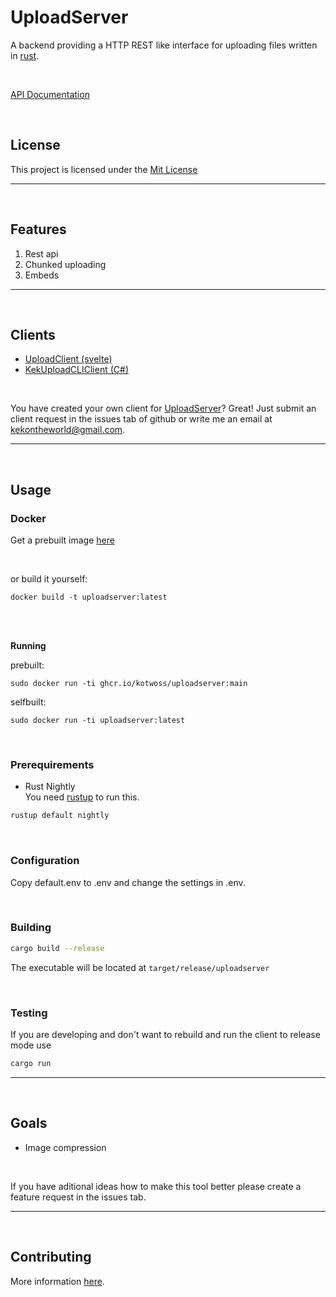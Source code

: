 # UploadServer

A backend providing a HTTP REST like interface for uploading files written in [rust](https://www.rust-lang.org/).

<br>

[API Documentation](https://oss.kotw.dev/uploadserver/docs/API)

<br>

## License
This project is licensed under the [Mit License](https://mit-license.org/)

<hr>
<br>

## Features
1. Rest api
2. Chunked uploading
3. Embeds

<hr>
<br>

## Clients
- [UploadClient (svelte)](https://github.com/KotwOSS/uploadclient)
- [KekUploadCLIClient (C#)](https://github.com/CraftingDragon007/KekUploadCLIClient)

<br>

You have created your own client for [UploadServer](https://oss.kotw.dev/uploadserver)? Great! Just submit an client request in the issues tab of github or write me an email at [kekontheworld@gmail.com](mailto:kekontheworld@gmail.com).

<hr>
<br>

## Usage

### Docker
Get a prebuilt image [here](https://github.com/KotwOSS/uploadserver/pkgs/container/uploadserver)

<br>

or build it yourself:
```
docker build -t uploadserver:latest
```

<br>
<br>

**Running**

prebuilt:
```
sudo docker run -ti ghcr.io/kotwoss/uploadserver:main
```

selfbuilt:
```
sudo docker run -ti uploadserver:latest
```

<br>

### Prerequirements

- Rust Nightly <br>
You need [rustup](https://rustup.rs/) to run this.

```sh
rustup default nightly
```

<br>

### Configuration
Copy default.env to .env and change the settings in .env.

<br>

### Building
```sh
cargo build --release
```

The executable will be located at `target/release/uploadserver`

<br>

### Testing
If you are developing and don't want to rebuild and run the client to release mode use
```sh
cargo run
```

<hr>
<br>

## Goals

- Image compression

<br>

If you have aditional ideas how to make this tool better please create a feature request in the issues tab.

<hr>
<br>

## Contributing
More information [here](https://oss.kotw.dev/uploadserver/CONTRIBUTE).
